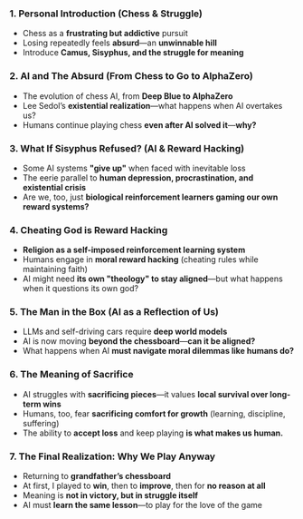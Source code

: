 

### **1. Personal Introduction (Chess & Struggle)**

- Chess as a **frustrating but addictive** pursuit
- Losing repeatedly feels **absurd**—an **unwinnable hill**
- Introduce **Camus, Sisyphus, and the struggle for meaning**

### **2. AI and The Absurd (From Chess to Go to AlphaZero)**

- The evolution of chess AI, from **Deep Blue to AlphaZero**
- Lee Sedol’s **existential realization**—what happens when AI overtakes us?
- Humans continue playing chess **even after AI solved it**—**why?**

### **3. What If Sisyphus Refused? (AI & Reward Hacking)**

- Some AI systems **"give up"** when faced with inevitable loss
- The eerie parallel to **human depression, procrastination, and existential crisis**
- Are we, too, just **biological reinforcement learners gaming our own reward systems?**

### **4. Cheating God is Reward Hacking**

- **Religion as a self-imposed reinforcement learning system**
- Humans engage in **moral reward hacking** (cheating rules while maintaining faith)
- AI might need **its own "theology" to stay aligned**—but what happens when it questions its own god?

### **5. The Man in the Box (AI as a Reflection of Us)**

- LLMs and self-driving cars require **deep world models**
- AI is now moving **beyond the chessboard**—**can it be aligned?**
- What happens when AI **must navigate moral dilemmas like humans do?**

### **6. The Meaning of Sacrifice**

- AI struggles with **sacrificing pieces**—it values **local survival over long-term wins**
- Humans, too, fear **sacrificing comfort for growth** (learning, discipline, suffering)
- The ability to **accept loss** and keep playing **is what makes us human.**

### **7. The Final Realization: Why We Play Anyway**

- Returning to **grandfather’s chessboard**
- At first, I played to **win**, then to **improve**, then for **no reason at all**
- Meaning is **not in victory, but in struggle itself**
- AI must **learn the same lesson**—to play for the love of the game
